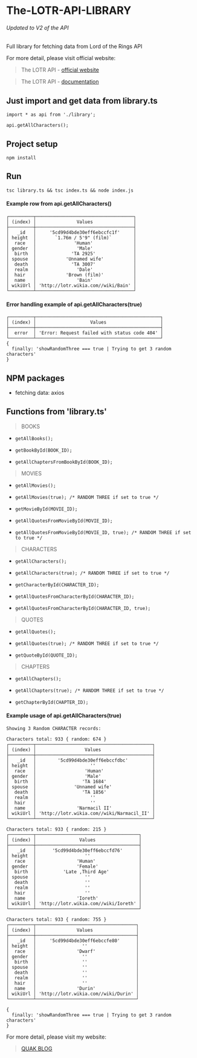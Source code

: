 # The-LOTR-API-LIBRARY
###### Updated to V2 of the API
Full library for fetching data from Lord of the Rings API

For more detail, please visit official website:
> The LOTR API - [official website](https://the-one-api.dev/)

> The LOTR API - [documentation](https://the-one-api.dev/documentation)

## Just import and get data from library.ts
```
import * as api from './library';

api.getAllCharacters();
```

## Project setup
```
npm install
```

## Run
```
tsc library.ts && tsc index.ts && node index.js
```

#### Example row from api.getAllCharacters()
```
┌─────────┬────────────────────────────────────┐
│ (index) │               Values               │
├─────────┼────────────────────────────────────┤
│   _id   │     '5cd99d4bde30eff6ebccfc1f'     │
│ height  │       `1.76m / 5'9" (film)`        │
│  race   │              'Human'               │
│ gender  │               'Male'               │
│  birth  │             'TA 2925'              │
│ spouse  │           'Unnamed wife'           │
│  death  │             'TA 3007'              │
│  realm  │               'Dale'               │
│  hair   │           'Brown (film)'           │
│  name   │               'Bain'               │
│ wikiUrl │ 'http://lotr.wikia.com//wiki/Bain' │
└─────────┴────────────────────────────────────┘
```

#### Error handling example of api.getAllCharacters(true)
```
┌─────────┬──────────────────────────────────────────────┐
│ (index) │                    Values                    │
├─────────┼──────────────────────────────────────────────┤
│  error  │ 'Error: Request failed with status code 404' │
└─────────┴──────────────────────────────────────────────┘
{
  finally: 'showRandomThree === true | Trying to get 3 random characters'
}
```

## NPM packages
* fetching data: axios

## Functions from 'library.ts'
> BOOKS
  *     getAllBooks();
  *     getBookById(BOOK_ID);
  *     getAllChaptersFromBookById(BOOK_ID);

> MOVIES
  *     getAllMovies();
  *     getAllMovies(true); /* RANDOM THREE if set to true */
  *     getMovieById(MOVIE_ID);
  *     getAllQuotesFromMovieById(MOVIE_ID);
  *     getAllQuotesFromMovieById(MOVIE_ID, true); /* RANDOM THREE if set to true */

> CHARACTERS
  *     getAllCharacters();
  *     getAllCharacters(true); /* RANDOM THREE if set to true */
  *     getCharacterById(CHARACTER_ID);
  *     getAllQuotesFromCharacterById(CHARACTER_ID);
  *     getAllQuotesFromCharacterById(CHARACTER_ID, true);

> QUOTES
  *     getAllQuotes();
  *     getAllQuotes(true); /* RANDOM THREE if set to true */
  *     getQuoteById(QUOTE_ID);

> CHAPTERS
  *     getAllChapters();
  *     getAllChapters(true); /* RANDOM THREE if set to true */
  *     getChapterById(CHAPTER_ID);


#### Example usage of api.getAllCharacters(true)
```
Showing 3 Random CHARACTER records:

Characters total: 933 { random: 674 }
┌─────────┬───────────────────────────────────────────┐
│ (index) │                  Values                   │
├─────────┼───────────────────────────────────────────┤
│   _id   │        '5cd99d4bde30eff6ebccfdbc'         │
│ height  │                    ''                     │
│  race   │                  'Human'                  │
│ gender  │                  'Male'                   │
│  birth  │                 'TA 1684'                 │
│ spouse  │              'Unnamed wife'               │
│  death  │                 'TA 1856'                 │
│  realm  │                    ''                     │
│  hair   │                    ''                     │
│  name   │               'Narmacil II'               │
│ wikiUrl │ 'http://lotr.wikia.com//wiki/Narmacil_II' │
└─────────┴───────────────────────────────────────────┘

Characters total: 933 { random: 215 }
┌─────────┬──────────────────────────────────────┐
│ (index) │                Values                │
├─────────┼──────────────────────────────────────┤
│   _id   │      '5cd99d4bde30eff6ebccfd76'      │
│ height  │                  ''                  │
│  race   │               'Human'                │
│ gender  │               'Female'               │
│  birth  │          'Late ,Third Age'           │
│ spouse  │                  ''                  │
│  death  │                  ''                  │
│  realm  │                  ''                  │
│  hair   │                  ''                  │
│  name   │               'Ioreth'               │
│ wikiUrl │ 'http://lotr.wikia.com//wiki/Ioreth' │
└─────────┴──────────────────────────────────────┘

Characters total: 933 { random: 755 }
┌─────────┬─────────────────────────────────────┐
│ (index) │               Values                │
├─────────┼─────────────────────────────────────┤
│   _id   │     '5cd99d4bde30eff6ebccfe80'      │
│ height  │                 ''                  │
│  race   │               'Dwarf'               │
│ gender  │                 ''                  │
│  birth  │                 ''                  │
│ spouse  │                 ''                  │
│  death  │                 ''                  │
│  realm  │                 ''                  │
│  hair   │                 ''                  │
│  name   │               'Durin'               │
│ wikiUrl │ 'http://lotr.wikia.com//wiki/Durin' │
└─────────┴─────────────────────────────────────┘

{
  finally: 'showRandomThree === true | Trying to get 3 random characters'
}
```

For more detail, please visit my website:
> [QUAK BLOG](http://quak.com.pl)
